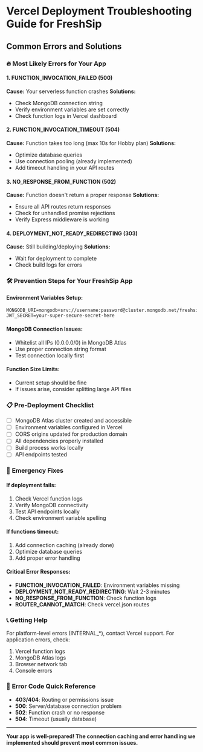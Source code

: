 # Vercel Deployment Troubleshooting Guide for FreshSip

## Common Errors and Solutions

### 🔥 **Most Likely Errors for Your App**

#### 1. **FUNCTION_INVOCATION_FAILED (500)**
**Cause:** Your serverless function crashes
**Solutions:**
- Check MongoDB connection string
- Verify environment variables are set correctly
- Check function logs in Vercel dashboard

#### 2. **FUNCTION_INVOCATION_TIMEOUT (504)** 
**Cause:** Function takes too long (max 10s for Hobby plan)
**Solutions:**
- Optimize database queries
- Use connection pooling (already implemented)
- Add timeout handling in your API routes

#### 3. **NO_RESPONSE_FROM_FUNCTION (502)**
**Cause:** Function doesn't return a proper response
**Solutions:**
- Ensure all API routes return responses
- Check for unhandled promise rejections
- Verify Express middleware is working

#### 4. **DEPLOYMENT_NOT_READY_REDIRECTING (303)**
**Cause:** Still building/deploying
**Solutions:**
- Wait for deployment to complete
- Check build logs for errors

### 🛠 **Prevention Steps for Your FreshSip App**

#### Environment Variables Setup:
```
MONGODB_URI=mongodb+srv://username:password@cluster.mongodb.net/freshsip
JWT_SECRET=your-super-secure-secret-here
```

#### MongoDB Connection Issues:
- Whitelist all IPs (0.0.0.0/0) in MongoDB Atlas
- Use proper connection string format
- Test connection locally first

#### Function Size Limits:
- Current setup should be fine
- If issues arise, consider splitting large API files

### 📋 **Pre-Deployment Checklist**

- [ ] MongoDB Atlas cluster created and accessible
- [ ] Environment variables configured in Vercel
- [ ] CORS origins updated for production domain
- [ ] All dependencies properly installed
- [ ] Build process works locally
- [ ] API endpoints tested

### 🚨 **Emergency Fixes**

#### If deployment fails:
1. Check Vercel function logs
2. Verify MongoDB connectivity
3. Test API endpoints locally
4. Check environment variable spelling

#### If functions timeout:
1. Add connection caching (already done)
2. Optimize database queries
3. Add proper error handling

#### Critical Error Responses:
- **FUNCTION_INVOCATION_FAILED**: Environment variables missing
- **DEPLOYMENT_NOT_READY_REDIRECTING**: Wait 2-3 minutes
- **NO_RESPONSE_FROM_FUNCTION**: Check function logs
- **ROUTER_CANNOT_MATCH**: Check vercel.json routes

### 📞 **Getting Help**

For platform-level errors (INTERNAL_*), contact Vercel support.
For application errors, check:
1. Vercel function logs
2. MongoDB Atlas logs
3. Browser network tab
4. Console errors

### 🎯 **Error Code Quick Reference**
- **403/404**: Routing or permissions issue
- **500**: Server/database connection problem
- **502**: Function crash or no response
- **504**: Timeout (usually database)

---

**Your app is well-prepared! The connection caching and error handling we implemented should prevent most common issues.**
